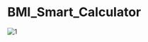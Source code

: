 # BMI_Smart_Calculator
![1](https://user-images.githubusercontent.com/65237569/188153390-93ae5302-e81c-44c7-9447-68dca6f45b80.jpg)
